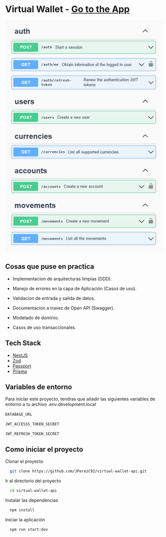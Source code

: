 # Virtual Wallet - **[Go to the App](https://challenge-full-stack-alkemy-backend.vercel.app/swagger#/)**

<img src="./virtual-wallet-preview.png" alt="drawing" width="500"/>

## Cosas que puse en practica

- Implementacion de arquitecturas limpias (DDD).

- Manejo de errores en la capa de Aplicación (Casos de uso).

- Validacion de entrada y salida de datos.

- Documentacion a travez de Open API (Swagger).

- Modelado de dominio.

- Casos de uso transaccionales.

## Tech Stack

- [NestJS](https://nestjs.com/)
- [Zod](https://zod.dev/)
- [Passport](https://www.passportjs.org/)
- [Prisma](https://www.prisma.io/)

## Variables de entorno

Para iniciar este proyecto, tendras que añadir las siguientes variables de entorno a tu archivo .env.development.local

`DATABASE_URL`

`JWT_ACCESSS_TOKEN_SECRET`

`JWT_REFRESH_TOKEN_SECRET`

## Como iniciar el proyecto

Clonar el proyecto

```bash
  git clone https://github.com/JPerezC92/virtual-wallet-api.git
```

Ir al directorio del proyecto

```bash
  cd virtual-wallet-api
```

Instalar las dependencias

```bash
  npm install
```

Iniciar la aplicación

```bash
  npm run start:dev
```
